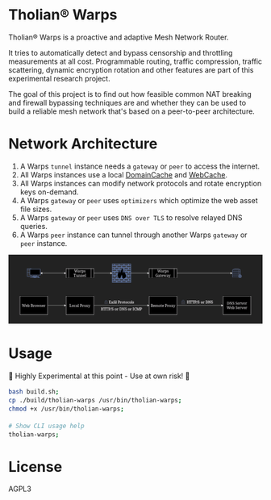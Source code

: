 
# Tholian® Warps

Tholian® Warps is a proactive and adaptive Mesh Network Router.

It tries to automatically detect and bypass censorship and throttling
measurements at all cost. Programmable routing, traffic compression,
traffic scattering, dynamic encryption rotation and other features
are part of this experimental research project.

The goal of this project is to find out how feasible common NAT breaking
and firewall bypassing techniques are and whether they can be used to
build a reliable mesh network that's based on a peer-to-peer architecture.


# Network Architecture

1. A Warps `tunnel` instance needs a `gateway` or `peer` to access the internet.
2. All Warps instances use a local [DomainCache](./source/structs/DomainCache) and [WebCache](./source/structs/WebCache).
3. All Warps instances can modify network protocols and rotate encryption keys on-demand.
4. A Warps `gateway` or `peer` uses `optimizers` which optimize the web asset file sizes.
5. A Warps `gateway` or `peer` uses `DNS over TLS` to resolve relayed DNS queries.
6. A Warps `peer` instance can tunnel through another Warps `gateway` or `peer` instance.

![network-architecture.png](https://github.com/tholian-network/warps/blob/master/assets/network-chart.png?raw=true)


# Usage

:construction: Highly Experimental at this point - Use at own risk! :construction:

```bash
bash build.sh;
cp ./build/tholian-warps /usr/bin/tholian-warps;
chmod +x /usr/bin/tholian-warps;

# Show CLI usage help
tholian-warps;
```

# License

AGPL3
